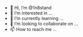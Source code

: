 - 👋 Hi, I’m @1n8stand
- 👀 I’m interested in ...
- 🌱 I’m currently learning ...
- 💞️ I’m looking to collaborate on ...
- 📫 How to reach me ...

<!---
1n8stand/1n8stand is a ✨ special ✨ repository because its `README.md` (this file) appears on your GitHub profile.
You can click the Preview link to take a look at your changes.
--->
